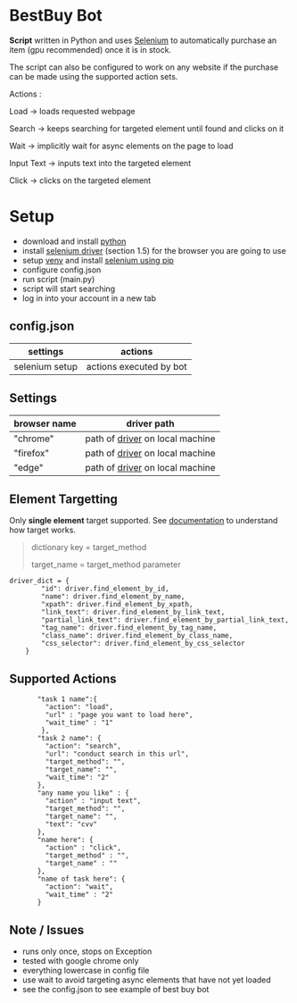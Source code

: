 
# BestBuy Bot

**Script** written in Python and uses  [Selenium](https://selenium-python.readthedocs.io/index.html) to automatically purchase an item (gpu recommended) once it is in stock. 

The script can also be configured to work on any website if the purchase can be made using the supported action sets.

Actions : 

Load -> loads requested webpage

Search -> keeps searching for targeted element until found and clicks on it

Wait -> implicitly wait for async elements on the page to load

Input Text -> inputs text into the targeted element 

Click -> clicks on the targeted element



# Setup
- download and install [python](https://www.python.org/downloads/) 
- install [selenium driver](https://selenium-python.readthedocs.io/installation.html) (section 1.5) for the browser you are going to use
- setup [venv](https://docs.python.org/3/tutorial/venv.html) and install [selenium using pip](https://selenium-python.readthedocs.io/installation.html#1.2)
- configure config.json
- run script (main.py)
- script will start searching
- log in into your account in a new tab


## config.json

| settings  | actions |
|--|--|
| selenium setup  | actions executed by bot |


## Settings

| browser name | driver path |
|--|--|
| "chrome" | path of [driver](https://sites.google.com/a/chromium.org/chromedriver/downloads) on local machine|
| "firefox" | path of [driver](https://github.com/mozilla/geckodriver/releases) on local machine |
| "edge" | path of [driver](https://developer.microsoft.com/en-us/microsoft-edge/tools/webdriver/) on local machine |
	

## Element Targetting

Only **single element** target supported. 
See [documentation](https://selenium-python.readthedocs.io/locating-elements.html) to understand how target works. 

> dictionary key = target_method
> 
> target_name = target_method parameter

 

    driver_dict = {
            "id": driver.find_element_by_id,
            "name": driver.find_element_by_name,
            "xpath": driver.find_element_by_xpath,
            "link_text": driver.find_element_by_link_text,
            "partial_link_text": driver.find_element_by_partial_link_text,
            "tag_name": driver.find_element_by_tag_name,
            "class_name": driver.find_element_by_class_name,
            "css_selector": driver.find_element_by_css_selector
        }
       

 
## Supported Actions 

		   "task 1 name":{
		     "action": "load",
		     "url" : "page you want to load here",
		     "wait_time" : "1"
		    },
           "task 2 name": {
             "action": "search",
        	 "url": "conduct search in this url",
             "target_method": "",
             "target_name": "",
             "wait_time": "2"
           },
           "any name you like" : {
             "action" : "input text",
             "target_method": "",
             "target_name": "",
             "text": "cvv"
           },
           "name here": {
             "action" : "click",
             "target_method" : "",
             "target_name" : ""
           },
           "name of task here": {
             "action": "wait",
             "wait_time" : "2"
           }

## Note / Issues
- runs only once, stops on Exception
- tested with google chrome only
- everything lowercase in config file
- use wait to avoid targeting async elements that have not yet loaded
- see the config.json to see example of best buy bot

